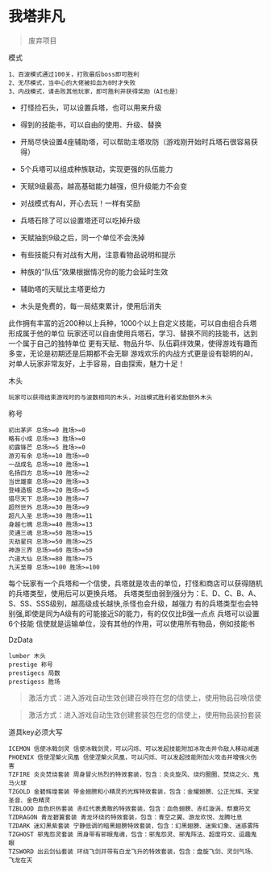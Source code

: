 # 我塔非凡

> 废弃项目

模式
```
1、百波模式通过100关，打败最后boss即可胜利
2、无尽模式，当中心的大佬被扣血为0时才失败
3、内战模式，请击败其他玩家，即可胜利并获得奖励（AI也是）
```

- 打怪捡石头，可以设置兵塔，也可以用来升级
- 得到的技能书，可以自由的使用、升级、替换
- 开局尽快设置4座辅助塔，可以帮助主塔攻防（游戏刚开始时兵塔石很容易获得）
- 5个兵塔可以组成种族联动，实现更强的队伍能力
- 天赋9级最高，越高基础能力越强，但升级能力不会变
- 对战模式有AI，开心去玩！一样有奖励

- 兵塔石除了可以设置塔还可以吃掉升级
- 天赋抽到9级之后，同一个单位不会洗掉
- 有些技能只有对战有大用，注意看物品说明和提示
- 种族的“队伍”效果根据情况你的能力会延时生效
- 辅助塔的天赋比主塔更给力
- 木头是免费的，每一局结束累计，使用后消失

此作拥有丰富的近200种以上兵种，1000个以上自定义技能，可以自由组合兵塔形成属于他的单位
玩家还可以自由使用兵塔石，学习、替换不同的技能书，达到一个属于自己的独特单位
更有天赋、物品升华、队伍羁绊效果，使得游戏有趣而多变，无论是初期还是后期都不会无聊
游戏欢乐的内战方式更是设有聪明的AI，对单人玩家非常友好，上手容易，自由探索，魅力十足！

木头
```
玩家可以获得结束游戏时的与波数相同的木头，对战模式胜利者奖励额外木头
```

称号
```
初出茅庐 总场>=0 胜场>=0
略有小成 总场>=3 胜场>=0
初露锋芒 总场>=5 胜场>=0
游刃有余 总场>=10 胜场>=0
一战成名 总场>=10 胜场>=1
名扬四方 总场>=10 胜场>=2
当世雄豪 总场>=20 胜场>=3
登峰造极 总场>=20 胜场>=5
猎尽天下 总场>=30 胜场>=7
超然世外 总场>=30 胜场>=9
超凡入圣 总场>=30 胜场>=11
身越七魄 总场>=40 胜场>=13
灵通三魂 总场>=50 胜场>=15
灭劫星窍 总场>=50 胜场>=25
神游三界 总场>=60 胜场>=50
六道大仙 总场>=80 胜场>=75
九天至尊 总场>=100 胜场>=100
```

每个玩家有一个兵塔和一个信使，兵塔就是攻击的单位，打怪和商店可以获得随机的兵塔类型，使用后可以更换兵塔。
兵塔类型由弱到强分为：E、D、C、B、A、S、SS、SSS级别，越高级成长越快,杀怪也会升级，越强力
有的兵塔类型也会特别强,即使是同为A级有的可能接近S的能力，有的仅仅比B强一点点
兵塔可以设置6个技能
信使就是运输单位，没有其他的作用，可以使用所有物品，例如技能书

DzData
```
lumber 木头
prestige 称号
prestigecs 局数
prestigess 胜场

```

> 激活方式：进入游戏自动生效创建召唤符在您的信使上，使用物品召唤信使

> 激活方式：进入游戏自动生效创建套装包在您的信使上，使用物品装扮套装

道具key必须大写
```
ICEMON 信使冰戟剑灵 信使冰戟剑灵，可以闪烁、可以发起技能附加冰攻击并令敌人移动减速
PHOENIX 信使涅槃火凤凰 信使涅槃火凤凰，可以闪烁、可以发起技能附加火攻击并增强火伤害
TZFIRE 炎炎焚烧套装 周身冒火热烈的特效套装，包含：炎炎旋风、烧灼圈圈、焚烧之火、鬼马火球
TZGOLD 金碧辉煌套装 带金翅膀和小精灵的光辉特效套装，包含：金耀翅膀、公正光辉、天堂圣音、金色精灵
TZBLOOD 血色炽热套装 赤红代表勇敢的特效套装，包含：血色翅膀、赤红漩涡、祭奠符文
TZDRAGON 青龙碧翼套装 青龙环绕的特效套装，包含：青空之翼、游龙欢悦、龙腾吐息
TZDARK 迷幻黑紫套装 宁静低调的暗黑翅膀特效套装，包含：幻黑翅膀、迷紫幻象、迷惑雾阵
TZGHOST 邪鬼怨灵套装 周身带有邪眼鬼魂，包含：邪鬼怨灵、邪鬼阵法、超度符文、逗趣鬼眼
TZSWORD 出云剑仙套装 环绕飞剑并带有白龙飞升的特效套装，包含：盘旋飞剑、灵剑气场、飞龙在天
  ```
